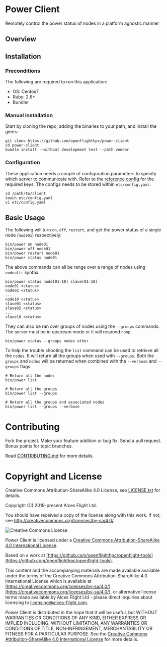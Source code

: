 # Power Client

Remotely control the power status of nodes in a platform agnostic manner

## Overview

## Installation

### Preconditions

The following are required to run this application:

* OS:     Centos7
* Ruby:   2.6+
* Bundler

### Manual installation

Start by cloning the repo, adding the binaries to your path, and install the gems:

```
git clone https://github.com/openflighthpc/power-client
cd power-client
bundle install --without development test --path vendor
```

### Configuration

These application needs a couple of configuration parameters to specify which server to communicate with. Refer to the [reference config](etc/config.yaml.reference) for the required keys. The configs needs to be stored within `etc/config.yaml`.

```
cd /path/to/client
touch etc/config.yaml
vi etc/config.yaml
```

## Basic Usage

The following will turn `on`, `off`, `restart`, and get the power status of a single node (`node01`) respectively:

```
bin/power on node01
bin/power off node01
bin/power restart node01
bin/power status node01
```

The above commands can all be range over a range of nodes using `nodeattr` syntax:

```
bin/power status node[01-10] slave[01-10]
node01 <status>
node02 <status>
...
node10 <status>
slave01 <status>
slave02 <status>
...
slave10 <status>
```

They can also be ran over groups of nodes using the `--groups` commands. The server must be in upstream mode or it will respond `noop`.

```
bin/power status --groups nodes other
```

To help the trouble shooting the `list` command can be used to retrieve all the `nodes`. It will return all the groups when used with `--groups`. Both the `groups` and `nodes` will be returned when combined with the `--verbose` and `--groups` flags.

```
# Return all the nodes
bin/power list

# Return all the groups
bin/power list --groups

# Return all the groups and associated nodes
bin/power list --groups --verbose
```

# Contributing

Fork the project. Make your feature addition or bug fix. Send a pull
request. Bonus points for topic branches.

Read [CONTRIBUTING.md](CONTRIBUTING.md) for more details.

# Copyright and License

Creative Commons Attribution-ShareAlike 4.0 License, see [LICENSE.txt](LICENSE.txt) for details.

Copyright (C) 2019-present Alces Flight Ltd.

You should have received a copy of the license along with this work.
If not, see <http://creativecommons.org/licenses/by-sa/4.0/>.

![Creative Commons License](https://i.creativecommons.org/l/by-sa/4.0/88x31.png)

Power Client is licensed under a [Creative Commons Attribution-ShareAlike 4.0 International License](http://creativecommons.org/licenses/by-sa/4.0/).

Based on a work at [https://github.com/openflighthpc/openflight-tools](https://github.com/openflighthpc/openflight-tools).

This content and the accompanying materials are made available available
under the terms of the Creative Commons Attribution-ShareAlike 4.0
International License which is available at [https://creativecommons.org/licenses/by-sa/4.0/](https://creativecommons.org/licenses/by-sa/4.0/),
or alternative license terms made available by Alces Flight Ltd -
please direct inquiries about licensing to
[licensing@alces-flight.com](mailto:licensing@alces-flight.com).

Power Client is distributed in the hope that it will be useful, but
WITHOUT WARRANTIES OR CONDITIONS OF ANY KIND, EITHER EXPRESS OR
IMPLIED INCLUDING, WITHOUT LIMITATION, ANY WARRANTIES OR CONDITIONS OF
TITLE, NON-INFRINGEMENT, MERCHANTABILITY OR FITNESS FOR A PARTICULAR
PURPOSE. See the [Creative Commons Attribution-ShareAlike 4.0
International License](https://creativecommons.org/licenses/by-sa/4.0/) for more
details.
